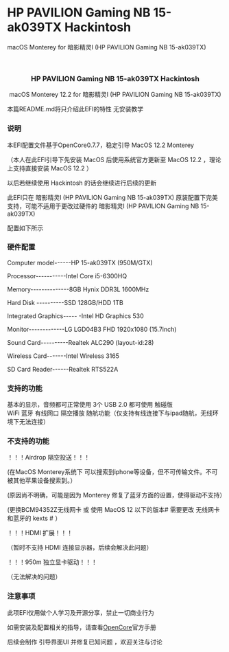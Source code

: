 # HP PAVILION Gaming NB 15-ak039TX Hackintosh
 macOS  Monterey for 暗影精灵I (HP PAVILION Gaming NB 15-ak039TX)


<!-- PROJECT SHIELDS -->

<!-- PROJECT LOGO -->
<br />

<p align="center">
  <a href="https://github.com/cauoss4/HP-PAVILION-Gaming-NB-15-ak039TX-Hackintosh/">

  </a>

  <h3 align="center">HP PAVILION Gaming NB 15-ak039TX Hackintosh</h3>
  <p align="center">
    macOS  Monterey 12.2 for 暗影精灵I (HP PAVILION Gaming NB 15-ak039TX)

  </p>

</p>


 本篇README.md将只介绍此EFI的特性 无安装教学
 




### 说明
本EFI配置文件基于OpenCore0.7.7，稳定引导 MacOS 12.2 Monterey

（本人在此EFI引导下先安装 MacOS 后使用系统官方更新至 MacOS 12.2 ，理论上支持直接安装 MacOS 12.2 ）

以后若继续使用 Hackintosh 的话会继续进行后续的更新

此EFI只在 暗影精灵I (HP PAVILION Gaming NB 15-ak039TX) 原装配置下完美支持，可能不适用于更改过硬件的 暗影精灵I (HP PAVILION Gaming NB 15-ak039TX)

配置如下所示


### 硬件配置

Computer model------HP 15-ak039TX (950M/GTX)

Processor-----------Intel Core i5-6300HQ

Memory--------------8GB Hynix DDR3L 1600MHz

Hard Disk	----------SSD 128GB/HDD 1TB

Integrated Graphics-----	-Intel HD Graphics 530

Monitor-------------LG LGD04B3 FHD 1920x1080 (15.7inch)

Sound Card----------Realtek ALC290 (layout-id:28)

Wireless Card-------Intel Wireless 3165

SD Card Reader------Realtek RTS522A


### 支持的功能
基本的显示，音频都可正常使用
3个 USB 2.0 都可使用
触碰版    
WiFi
蓝牙
有线网口
隔空播放
随航功能（仅支持有线连接下与ipad随航，无线环境下无法连接）



### 不支持的功能

！！！Airdrop 隔空投送！！！
<p>(在MacOS Monterey系统下 可以搜索到iphone等设备，但不可传输文件。不可被其他苹果设备搜索到。）</p>
<p>(原因尚不明确，可能是因为 Monterey 修复了蓝牙方面的设置，使得驱动不支持）</p>
<p>(更换BCM94352Z无线网卡 或 使用 MacOS 12 以下的版本# 需要更改 无线网卡和蓝牙的 kexts # ）</p>



！！！HDMI 扩展！！！

（暂时不支持 HDMI 连接显示器，后续会解决此问题）



！！！950m 独立显卡驱动！！！

（无法解决的问题）




### 注意事项

此项EFI仅用做个人学习及开源分享，禁止一切商业行为

如需安装及配置相关的指导，请查看[OpenCore](https://dortania.github.io/OpenCore-Install-Guide)官方手册

后续会制作 引导界面UI 并修复已知问题 ，欢迎关注与讨论














